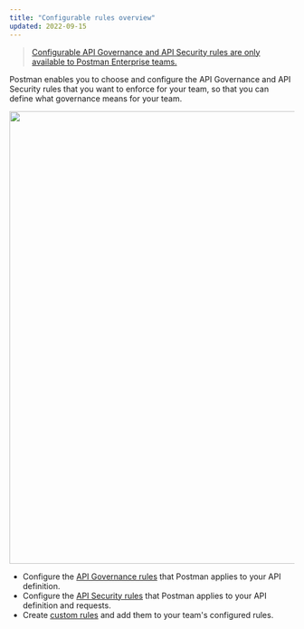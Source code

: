 ```yaml
---
title: "Configurable rules overview"
updated: 2022-09-15
---
```


> [Configurable API Governance and API Security rules are only available to Postman Enterprise teams.](https://www.postman.com/pricing)

Postman enables you to choose and configure the API Governance and API Security rules that you want to enforce for your team, so that you can define what governance means for your team.

<img alt="" src="https://assets.postman.com/postman-docs/v10/api-governance-configuration-home-v10.jpg" width="800px"/>

* Configure the [API Governance rules](/docs/api-governance/configurable-rules/configuring-api-governance-rules/) that Postman applies to your API definition.
* Configure the [API Security rules](/docs/api-governance/configurable-rules/configuring-api-security-rules/) that Postman applies to your API definition and requests.
* Create [custom rules](/docs/api-governance/configurable-rules/spectral/) and add them to your team's configured rules.
